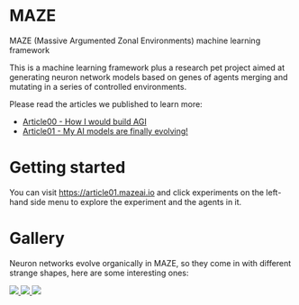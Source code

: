 # MAZE
MAZE (Massive Argumented Zonal Environments) machine learning framework

This is a machine learning framework plus a research pet project aimed at generating neuron network models based on genes of agents merging and mutating in a series of controlled environments.

Please read the articles we published to learn more:

- [Article00 - How I would build AGI](https://fangpenlin.com/posts/2025/02/06/maze-how-i-would-build-agi/)
- [Article01 - My AI models are finally evolving!](http://fangpenlin.com/posts/2025/02/18/maze-my-ai-models-are-finally-evolving/)

# Getting started

You can visit https://article01.mazeai.io and click experiments on the left-hand side menu to explore the experiment and the agents in it.

# Gallery

Neuron networks evolve organically in MAZE, so they come in with different strange shapes, here are some interesting ones:

<div class="gallery">
    <a href="/static/images/gallery/1991f96a-2c17-4726-9bad-6f9395bff161-torch-model.png" target="_blank">
      <img src="/static/images/gallery/1991f96a-2c17-4726-9bad-6f9395bff161-torch-model.png">
    </a>
    <a href="/static/images/gallery/64047649-90e9-4507-b990-865bdc8ac3b4-torch-model.png" target="_blank">
      <img src="/static/images/gallery/64047649-90e9-4507-b990-865bdc8ac3b4-torch-model.png">
    </a>
    <a href="/static/images/gallery/a6a2f7e6-f813-4166-ae63-8cd0a5fd676e-torch-model.png" target="_blank">
      <img src="/static/images/gallery/a6a2f7e6-f813-4166-ae63-8cd0a5fd676e-torch-model.png">
    </a>
</div>
